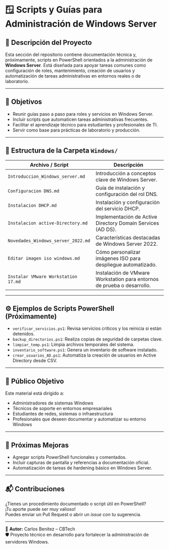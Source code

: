 # 🪟 Scripts y Guías para Administración de Windows Server

## 📌 Descripción del Proyecto

Esta sección del repositorio contiene documentación técnica y, próximamente, scripts en PowerShell orientados a la administración de **Windows Server**. Está diseñada para apoyar tareas comunes como configuración de roles, mantenimiento, creación de usuarios y automatización de tareas administrativas en entornos reales o de laboratorio.

---

## 🎯 Objetivos

- Reunir guías paso a paso para roles y servicios en Windows Server.
- Incluir scripts que automaticen tareas administrativas frecuentes.
- Facilitar el aprendizaje técnico para estudiantes y profesionales de TI.
- Servir como base para prácticas de laboratorio y producción.

---

## 📁 Estructura de la Carpeta `Windows/`

| Archivo / Script                              | Descripción                                                                 |
|-----------------------------------------------|-----------------------------------------------------------------------------|
| `Introduccion_Windows_server.md`              | Introducción a conceptos clave de Windows Server.                          |
| `Configuracion DNS.md`                        | Guía de instalación y configuración del rol DNS.                           |
| `Instalacion DHCP.md`                         | Instalación y configuración del servicio DHCP.                             |
| `Instalacion active-Directory.md`             | Implementación de Active Directory Domain Services (AD DS).                |
| `Novedades_Windows_server_2022.md`            | Características destacadas de Windows Server 2022.                         |
| `Editar imagen iso windows.md`                | Cómo personalizar imágenes ISO para despliegue automatizado.              |
| `Instalar VMware Workstation 17.md`           | Instalación de VMware Workstation para entornos de prueba o desarrollo.    |

---

## ⚙️ Ejemplos de Scripts PowerShell (Próximamente)

- `verificar_servicios.ps1`: Revisa servicios críticos y los reinicia si están detenidos.
- `backup_directorios.ps1`: Realiza copias de seguridad de carpetas clave.
- `limpiar_temp.ps1`: Limpia archivos temporales del sistema.
- `inventario_software.ps1`: Genera un inventario de software instalado.
- `crear_usuarios_AD.ps1`: Automatiza la creación de usuarios en Active Directory desde CSV.

---

## 👥 Público Objetivo

Este material está dirigido a:

- Administradores de sistemas Windows
- Técnicos de soporte en entornos empresariales
- Estudiantes de redes, sistemas o infraestructura
- Profesionales que deseen documentar y automatizar su entorno Windows

---

## 🚀 Próximas Mejoras

- Agregar scripts PowerShell funcionales y comentados.
- Incluir capturas de pantalla y referencias a documentación oficial.
- Automatización de tareas de hardening básico en Windows Server.

---

## 📬 Contribuciones

¿Tienes un procedimiento documentado o script útil en PowerShell?  
¡Tu aporte puede ser muy valioso!  
Puedes enviar un Pull Request o abrir un *issue* con tu sugerencia.

---

📌 **Autor:** Carlos Benítez – CBTech  
🛡️ Proyecto técnico en desarrollo para fortalecer la administración de servidores Windows.

